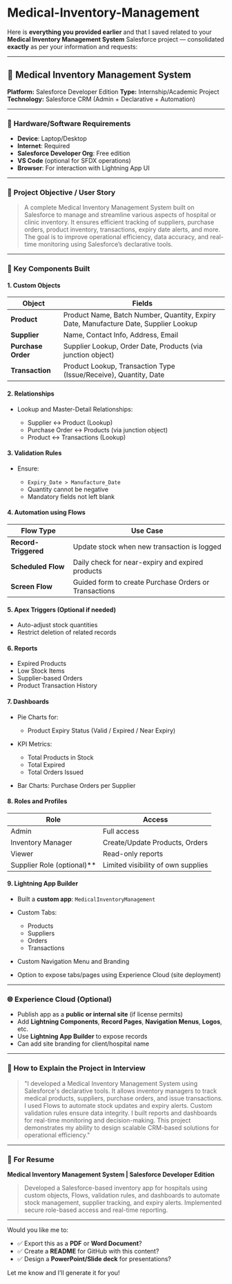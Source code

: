 # Medical-Inventory-Management
Here is **everything you provided earlier** and that I saved related to your **Medical Inventory Management System** Salesforce project — consolidated **exactly** as per your information and requests:

---

## 🏥 **Medical Inventory Management System**

**Platform:** Salesforce Developer Edition
**Type:** Internship/Academic Project
**Technology:** Salesforce CRM (Admin + Declarative + Automation)

---

### 🔧 **Hardware/Software Requirements**

* **Device**: Laptop/Desktop
* **Internet**: Required
* **Salesforce Developer Org**: Free edition
* **VS Code** (optional for SFDX operations)
* **Browser**: For interaction with Lightning App UI

---

### 📘 **Project Objective / User Story**

> A complete Medical Inventory Management System built on Salesforce to manage and streamline various aspects of hospital or clinic inventory. It ensures efficient tracking of suppliers, purchase orders, product inventory, transactions, expiry date alerts, and more. The goal is to improve operational efficiency, data accuracy, and real-time monitoring using Salesforce’s declarative tools.

---

### 🔨 **Key Components Built**

#### 1. **Custom Objects**

| Object             | Fields                                                                               |
| ------------------ | ------------------------------------------------------------------------------------ |
| **Product**        | Product Name, Batch Number, Quantity, Expiry Date, Manufacture Date, Supplier Lookup |
| **Supplier**       | Name, Contact Info, Address, Email                                                   |
| **Purchase Order** | Supplier Lookup, Order Date, Products (via junction object)                          |
| **Transaction**    | Product Lookup, Transaction Type (Issue/Receive), Quantity, Date                     |

#### 2. **Relationships**

* Lookup and Master-Detail Relationships:

  * Supplier ↔ Product (Lookup)
  * Purchase Order ↔ Products (via junction object)
  * Product ↔ Transactions (Lookup)

#### 3. **Validation Rules**

* Ensure:

  * `Expiry_Date > Manufacture_Date`
  * Quantity cannot be negative
  * Mandatory fields not left blank

#### 4. **Automation using Flows**

| Flow Type            | Use Case                                              |
| -------------------- | ----------------------------------------------------- |
| **Record-Triggered** | Update stock when new transaction is logged           |
| **Scheduled Flow**   | Daily check for near-expiry and expired products      |
| **Screen Flow**      | Guided form to create Purchase Orders or Transactions |

#### 5. **Apex Triggers (Optional if needed)**

* Auto-adjust stock quantities
* Restrict deletion of related records

#### 6. **Reports**

* Expired Products
* Low Stock Items
* Supplier-based Orders
* Product Transaction History

#### 7. **Dashboards**

* Pie Charts for:

  * Product Expiry Status (Valid / Expired / Near Expiry)
* KPI Metrics:

  * Total Products in Stock
  * Total Expired
  * Total Orders Issued
* Bar Charts: Purchase Orders per Supplier

#### 8. **Roles and Profiles**

| Role                         | Access                             |
| ---------------------------- | ---------------------------------- |
| Admin                        | Full access                        |
| Inventory Manager            | Create/Update Products, Orders     |
| Viewer                       | Read-only reports                  |
| Supplier Role (optional)\*\* | Limited visibility of own supplies |

#### 9. **Lightning App Builder**

* Built a **custom app**: `MedicalInventoryManagement`
* Custom Tabs:

  * Products
  * Suppliers
  * Orders
  * Transactions
* Custom Navigation Menu and Branding
* Option to expose tabs/pages using Experience Cloud (site deployment)

---

### 🌐 **Experience Cloud (Optional)**

* Publish app as a **public or internal site** (if license permits)
* Add **Lightning Components**, **Record Pages**, **Navigation Menus**, **Logos**, etc.
* Use **Lightning App Builder** to expose records
* Can add site branding for client/hospital name

---

### 💬 **How to Explain the Project in Interview**

> "I developed a Medical Inventory Management System using Salesforce's declarative tools. It allows inventory managers to track medical products, suppliers, purchase orders, and issue transactions. I used Flows to automate stock updates and expiry alerts. Custom validation rules ensure data integrity. I built reports and dashboards for real-time monitoring and decision-making. This project demonstrates my ability to design scalable CRM-based solutions for operational efficiency."

---

### 📄 **For Resume**

**Medical Inventory Management System | Salesforce Developer Edition**

> Developed a Salesforce-based inventory app for hospitals using custom objects, Flows, validation rules, and dashboards to automate stock management, supplier tracking, and expiry alerts. Implemented secure role-based access and real-time reporting.

---

Would you like me to:

* ✅ Export this as a **PDF** or **Word Document**?
* ✅ Create a **README** for GitHub with this content?
* ✅ Design a **PowerPoint/Slide deck** for presentations?

Let me know and I’ll generate it for you!
